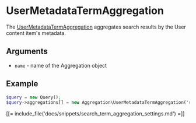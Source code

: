 # UserMetadataTermAggregation

The [UserMetadataTermAggregation](https://github.com/ibexa/core/blob/main/src/contracts/Repository/Values/Content/Query/Aggregation/UserMetadataTermAggregation.php) aggregates search results by the User content item's metadata.

## Arguments

- `name` - name of the Aggregation object

## Example

``` php
$query = new Query();
$query->aggregations[] = new Aggregation\UserMetadataTermAggregation('user_metadata');
```

[[= include_file('docs/snippets/search_term_aggregation_settings.md') =]]
